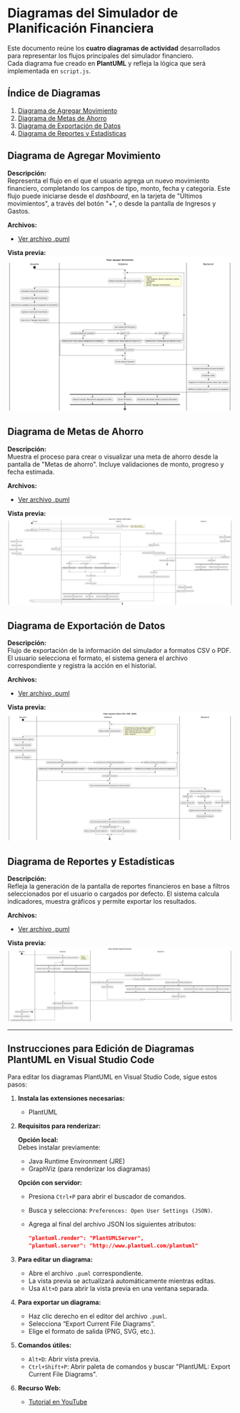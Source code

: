 # Diagramas del Simulador de Planificación Financiera

Este documento reúne los **cuatro diagramas de actividad** desarrollados para representar los flujos principales del simulador financiero.  
Cada diagrama fue creado en **PlantUML** y refleja la lógica que será implementada en `script.js`.

## Índice de Diagramas
1. [Diagrama de Agregar Movimiento](01-diagrama-de-actividades/actividad-flujo-1-agregar-movimiento.png)
2. [Diagrama de Metas de Ahorro](01-diagrama-de-actividades/actividad-flujo-2-metas-ahorro.png)
3. [Diagrama de Exportación de Datos](01-diagrama-de-actividades/actividad-flujo-3-exportar-datos.png)
4. [Diagrama de Reportes y Estadísticas](01-diagrama-de-actividades/actividad-flujo-4-reportes-y-estadisticas.png)

## Diagrama de Agregar Movimiento

**Descripción:**  
Representa el flujo en el que el usuario agrega un nuevo movimiento financiero, completando los campos de tipo, monto, fecha y categoría. Este flujo puede iniciarse desde el *dashboard*, en la tarjeta de "Últimos movimientos", a través del botón "+", o desde la pantalla de Ingresos y Gastos.

**Archivos:**  
- [Ver archivo .puml](01-diagrama-de-actividades/actividad-flujo-1-agregar-movimiento.puml)

**Vista previa:**  
![Diagrama 1 – Agregar Movimiento](01-diagrama-de-actividades/actividad-flujo-1-agregar-movimiento.png)

## Diagrama de Metas de Ahorro

**Descripción:**  
Muestra el proceso para crear o visualizar una meta de ahorro desde la pantalla de "Metas de ahorro". Incluye validaciones de monto, progreso y fecha estimada.

**Archivos:**  
- [Ver archivo .puml](01-diagrama-de-actividades/actividad-flujo-2-metas-ahorro.puml)

**Vista previa:**  
![Diagrama 2 – Metas de Ahorro](01-diagrama-de-actividades/actividad-flujo-2-metas-ahorro.png)

## Diagrama de Exportación de Datos

**Descripción:**  
Flujo de exportación de la información del simulador a formatos CSV o PDF. El usuario selecciona el formato, el sistema genera el archivo correspondiente y registra la acción en el historial.

**Archivos:**  
- [Ver archivo .puml](01-diagrama-de-actividades/actividad-flujo-3-exportar-datos.puml)

**Vista previa:**  
![Diagrama 3 – Exportar Datos](01-diagrama-de-actividades/actividad-flujo-3-exportar-datos.png)

## Diagrama de Reportes y Estadísticas

**Descripción:**  
Refleja la generación de la pantalla de reportes financieros en base a filtros seleccionados por el usuario o cargados por defecto. El sistema calcula indicadores, muestra gráficos y permite exportar los resultados.

**Archivos:**  
- [Ver archivo .puml](01-diagrama-de-actividades/actividad-flujo-4-reportes-y-estadisticas.puml)

**Vista previa:**  
![Diagrama 4 – Reportes y Estadísticas](01-diagrama-de-actividades/actividad-flujo-4-reportes-y-estadisticas.png)

---

## Instrucciones para Edición de Diagramas PlantUML en Visual Studio Code

Para editar los diagramas PlantUML en Visual Studio Code, sigue estos pasos:

1. **Instala las extensiones necesarias:**
   - PlantUML

2. **Requisitos para renderizar:**

   **Opción local:**  
   Debes instalar previamente:
   - Java Runtime Environment (JRE)
   - GraphViz (para renderizar los diagramas)

   **Opción con servidor:**  
   - Presiona `Ctrl+P` para abrir el buscador de comandos.
   - Busca y selecciona: `Preferences: Open User Settings (JSON)`.
   - Agrega al final del archivo JSON los siguientes atributos:

     ```json
     "plantuml.render": "PlantUMLServer",
     "plantuml.server": "http://www.plantuml.com/plantuml"
     ```

3. **Para editar un diagrama:**
   - Abre el archivo `.puml` correspondiente.
   - La vista previa se actualizará automáticamente mientras editas.
   - Usa `Alt+D` para abrir la vista previa en una ventana separada.

4. **Para exportar un diagrama:**
   - Haz clic derecho en el editor del archivo `.puml`.
   - Selecciona “Export Current File Diagrams”.
   - Elige el formato de salida (PNG, SVG, etc.).

5. **Comandos útiles:**
   - `Alt+D`: Abrir vista previa.
   - `Ctrl+Shift+P`: Abrir paleta de comandos y buscar "PlantUML: Export Current File Diagrams".

6. **Recurso Web:**
   - [Tutorial en YouTube](https://www.youtube.com/watch?v=OEB3Kw40AzU)
